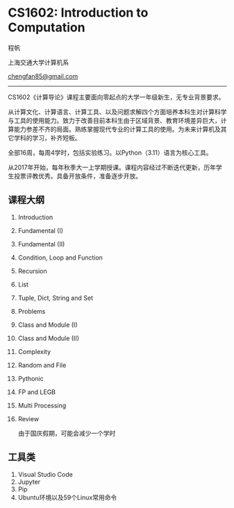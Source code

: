 # CS1602: Introduction to Computation
程帆

上海交通大学计算机系

chengfan85@gmail.com

---

CS1602《计算导论》课程主要面向零起点的大学一年级新生，无专业背景要求。

从计算文化、计算语言、计算工具、以及问题求解四个方面培养本科生对计算科学与工具的使用能力。致力于改善目前本科生由于区域背景、教育环境差异巨大，计算能力参差不齐的局面。熟练掌握现代专业的计算工具的使用。为未来计算机及其它学科的学习，补齐短板。

全部16周，每周4学时，包括实验练习。以Python（3.11）语言为核心工具。

从2017年开始，每年秋季大一上学期授课。课程内容经过不断迭代更新，历年学生投票评教优秀。具备开放条件，准备逐步开放。

## 课程大纲 

1. Introduction
2. Fundamental (I)
3. Fundamental (II)
4. Condition, Loop and Function
5. Recursion
6. List
7. Tuple, Dict, String and Set
8. Problems
9. Class and Module (I)
10. Class and Module (II)

11. Complexity

12. Random and File

13. Pythonic

14. FP and LEGB

15. Multi Processing

16. Review

    由于国庆假期，可能会减少一个学时

## 工具类

1. Visual Studio Code
2. Jupyter
3.  Pip
4.  Ubuntu环境以及59个Linux常用命令
